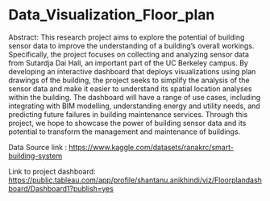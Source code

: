 # Data_Visualization_Floor_plan
Abstract:
This research project aims to explore the potential of building sensor data to improve the understanding of a
building’s overall workings. Specifically, the project focuses on collecting and analyzing sensor data from Sutardja
Dai Hall, an important part of the UC Berkeley campus.
By developing an interactive dashboard that deploys visualizations using plan drawings of the building, the project
seeks to simplify the analysis of the sensor data and make it
easier to understand its spatial location analyses within the
building. The dashboard will have a range of use cases,
including integrating with BIM modelling, understanding
energy and utility needs, and predicting future failures in
building maintenance services. Through this project, we
hope to showcase the power of building sensor data and
its potential to transform the management and maintenance
of buildings.



Data Source link : 
https://www.kaggle.com/datasets/ranakrc/smart-building-system




Link to project dashboard: 
https://public.tableau.com/app/profile/shantanu.anikhindi/viz/Floorplandashboard/Dashboard1?publish=yes
